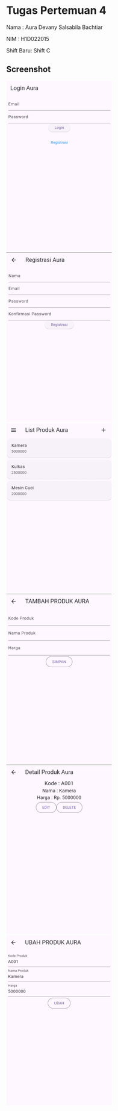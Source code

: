 # Tugas Pertemuan 4

Nama : Aura Devany Salsabila Bachtiar

NIM : H1D022015

Shift Baru: Shift C

## Screenshot
![Lampiran Login](login_page.png)
![Lampiran Registrasi](registrasi_page.png)
![Lampiran Produk](produk_page.png)
![Lampiran Produk Tambah](produk_tambah.png)
![Lampiran Produk Detail](produk_detail.png)
![Lampiran Produk Edit](produk_form.png)
